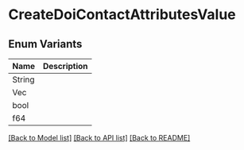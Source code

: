 # CreateDoiContactAttributesValue

## Enum Variants

| Name | Description |
|---- | -----|
| String |  |
| Vec<String> |  |
| bool |  |
| f64 |  |

[[Back to Model list]](../README.md#documentation-for-models) [[Back to API list]](../README.md#documentation-for-api-endpoints) [[Back to README]](../README.md)


